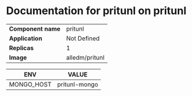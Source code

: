 # Documentation for pritunl on pritunl

|||
| --- | ---- |
| **Component name** | pritunl |
| **Application** | Not Defined |
| **Replicas** | 1 |
| **Image** | alledm/pritunl |

| ENV | VALUE |
| --- | -----  |
|MONGO_HOST | pritunl-mongo|
